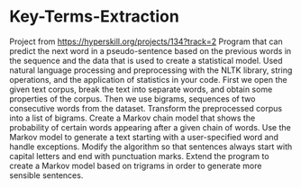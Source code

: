 # Key-Terms-Extraction
Project from https://hyperskill.org/projects/134?track=2
Program that can predict the next word in a pseudo-sentence based on the previous words in the sequence and the data that is used to create a statistical model. Used natural language processing and preprocessing with the NLTK library, string operations, and the application of statistics in your code.
First we open the given text corpus, break the text into separate words, and obtain some properties of the corpus.
Then we use bigrams, sequences of two consecutive words from the dataset. Transform the preprocessed corpus into a list of bigrams. 
Create a Markov chain model that shows the probability of certain words appearing after a given chain of words. 
Use the Markov model to generate a text starting with a user-specified word and handle exceptions. 
Modify the algorithm so that sentences always start with capital letters and end with punctuation marks. 
Extend the program to create a Markov model based on trigrams in order to generate more sensible sentences. 
